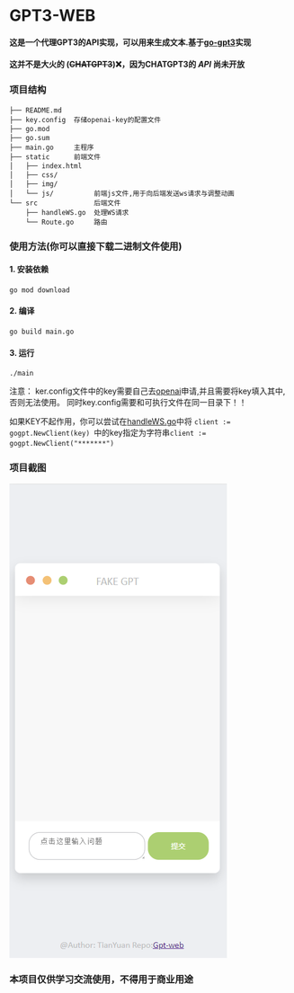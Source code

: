 # GPT3-WEB
#### 这是一个代理GPT3的API实现，可以用来生成文本.基于[go-gpt3](https://github.com/sashabaranov/go-gpt3)实现
#### 这并不是大火的 (~~CHATGPT3~~)❌，因为CHATGPT3的 ***API*** 尚未开放

### 项目结构
```
├── README.md
├── key.config  存储openai-key的配置文件
├── go.mod
├── go.sum
├── main.go     主程序
├── static      前端文件
│   ├── index.html
│   ├── css/
│   ├── img/
│   └── js/          前端js文件,用于向后端发送ws请求与调整动画
└── src              后端文件
    ├── handleWS.go  处理WS请求
    └── Route.go     路由
```

### 使用方法(你可以直接下载二进制文件使用)
#### 1. 安装依赖
```
go mod download
```
#### 2. 编译
```
go build main.go
```
#### 3. 运行
```
./main
```
注意： ker.config文件中的key需要自己去[openai](https://openai.com/)申请,并且需要将key填入其中,否则无法使用。
同时key.config需要和可执行文件在同一目录下！！

如果KEY不起作用，你可以尝试在[handleWS.go](src/handleWS.go)中将 ```client := gogpt.NewClient(key) ```中的key指定为字符串```client := gogpt.NewClient("*******") ```

### 项目截图
![image](img.png)
### 本项目仅供学习交流使用，不得用于商业用途